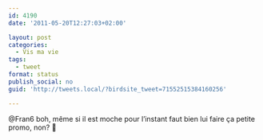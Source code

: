```yaml
---
id: 4190
date: '2011-05-20T12:27:03+02:00'

layout: post
categories:
  - Vis ma vie
tags:
  - tweet
format: status
publish_social: no
guid: 'http://tweets.local/?birdsite_tweet=71552515384160256'

---
```


@Fran6 boh, même si il est moche pour l’instant faut bien lui faire ça petite promo, non? 🙂